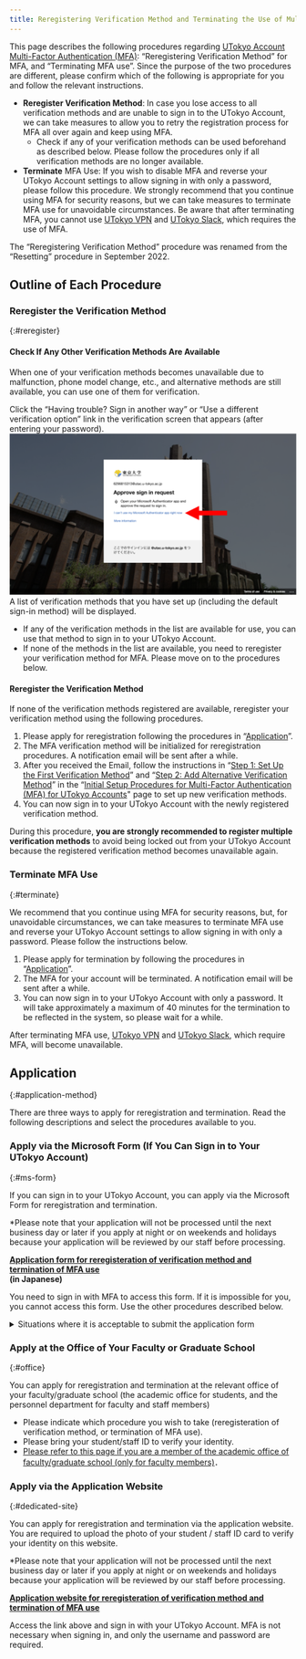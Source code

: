 ```yaml
---
title: Reregistering Verification Method and Terminating the Use of Multi-Factor Authentication for UTokyo Accounts
---
```


This page describes the following procedures regarding [UTokyo Account Multi-Factor Authentication (MFA)](.): “Reregistering Verification Method” for MFA, and “Terminating MFA use”. Since the purpose of the two procedures are different, please confirm which of the following is appropriate for you and follow the relevant instructions.

- **Reregister Verification Method**: In case you lose access to all verification methods and are unable to sign in to the UTokyo Account, we can take measures to allow you to retry the registration process for MFA all over again and keep using MFA.
    - Check if any of your verification methods can be used beforehand as described below. Please follow the procedures only if all verification methods are no longer available.
- **Terminate** MFA Use: If you wish to disable MFA and reverse your UTokyo Account settings to allow signing in with only a password, please follow this procedure. We strongly recommend that you continue using MFA for security reasons, but we can take measures to terminate MFA use for unavoidable circumstances. Be aware that after terminating MFA, you cannot use [UTokyo VPN](/en/utokyo_vpn/) and [UTokyo Slack](/en/slack/), which requires the use of MFA.

The “Reregistering Verification Method” procedure was renamed from the “Resetting” procedure in September 2022.

## Outline of Each Procedure

### Reregister the Verification Method
{:#reregister}

#### Check If Any Other Verification Methods Are Available

When one of your verification methods becomes unavailable due to malfunction, phone model change, etc., and alternative methods are still available, you can use one of them for verification.

Click the “Having trouble? Sign in another way” or “Use a different verification option” link in the verification screen that appears (after entering your password).
<img src="signin_with_another_method.png">
A list of verification methods that you have set up (including the default sign-in method) will be displayed.

- If any of the verification methods in the list are available for use, you can use that method to sign in to your UTokyo Account.
- If none of the methods in the list are available, you need to reregister your verification method for MFA. Please move on to the procedures below.

#### Reregister the Verification Method

If none of the verification methods registered are available, reregister your verification method using the following procedures.

1. Please apply for reregistration following the procedures in “[Application](#application-method)”.
1. The MFA verification method will be initialized for reregistration procedures. A notification email will be sent after a while.
1. After you received the Email, follow the instructions in “[Step 1: Set Up the First Verification Method](initial#first)” and “[Step 2: Add Alternative Verification Method](initial#alternative)” in the “[Initial Setup Procedures for Multi-Factor Authentication (MFA) for UTokyo Accounts](initial)" page to set up new verification methods.
1. You can now sign in to your UTokyo Account with the newly registered verification method.

During this procedure, **you are strongly recommended to register multiple verification methods** to avoid being locked out from your UTokyo Account because the registered verification method becomes unavailable again.

### Terminate MFA Use
{:#terminate}

We recommend that you continue using MFA for security reasons, but, for unavoidable circumstances, we can take measures to terminate MFA use and reverse your UTokyo Account settings to allow signing in with only a password. Please follow the instructions below.

1. Please apply for termination by following the procedures in “[Application](#application-method)”.
1. The MFA for your account will be terminated. A notification email will be sent after a while.
1. You can now sign in to your UTokyo Account with only a password. It will take approximately a maximum of 40 minutes for the termination to be reflected in the system, so please wait for a while.

After terminating MFA use, [UTokyo VPN](/en/utokyo_vpn/) and [UTokyo Slack](/en/slack/), which require MFA, will become unavailable.

## Application
{:#application-method}

There are three ways to apply for reregistration and termination. Read the following descriptions and select the procedures available to you.

### Apply via the Microsoft Form (If You Can Sign in to Your UTokyo Account)
{:#ms-form}

If you can sign in to your UTokyo Account, you can apply via the Microsoft Form for reregistration and termination.

*Please note that your application will not be processed until the next business day or later if you apply at night or on weekends and holidays because your application will be reviewed by our staff before processing.

<b class="box center">
<a href="https://forms.office.com/r/NS4sh40RjR">Application form for reregisteration of verification method and termination of MFA use </a><br />(in Japanese)
</b>

You need to sign in with MFA to access this form. If it is impossible for you, you cannot access this form. Use the other procedures described below. 

<details>
    <summary>Situations where it is acceptable to submit the application form</summary>
    We assume that you can apply for the procedure via this form in the following cases.
    <ul>
        <li>
            If the trouble occurred during the initial setup of MFA and you need to reregister your verification method
            <ul>
                <li> It may be possible to sign in and access Microsoft Forms during the initial setup process, as MFA is not required for sign-in until Step 4 (Apply for MFA Use) of the initial setup.</li>
            </ul>
        </li>
        <li>If you wish to terminate MFA even though you can sign in using MFA</li>
    </ul>
</details>



### Apply at the Office of Your Faculty or Graduate School
{:#office}

You can apply for reregistration and termination at the relevant office of your faculty/graduate school (the academic office for students, and the personnel department for faculty and staff members)

- Please indicate which procedure you wish to take (reregisteration of verification method, or termination of MFA use).
- Please bring your student/staff ID to verify your identity.
- [Please refer to this page if you are a member of the academic office of faculty/graduate school (only for faculty members)](https://univtokyo.sharepoint.com/sites/utokyoportal/wiki/d/MFA_Reset_Request.aspx)．

### Apply via the Application Website
{:#dedicated-site}

You can apply for reregistration and termination via the application website. You are required to upload the photo of your student / staff ID card to verify your identity on this website.

*Please note that your application will not be processed until the next business day or later if you apply at night or on weekends and holidays because your application will be reviewed by our staff before processing.

<b class="box center">
<a href="https://identification.adm.u-tokyo.ac.jp/ident/">Application website for reregisteration of verification method and termination of MFA use</a>
</b>

Access the link above and sign in with your UTokyo Account. MFA is not necessary when signing in, and only the username and password are required.
